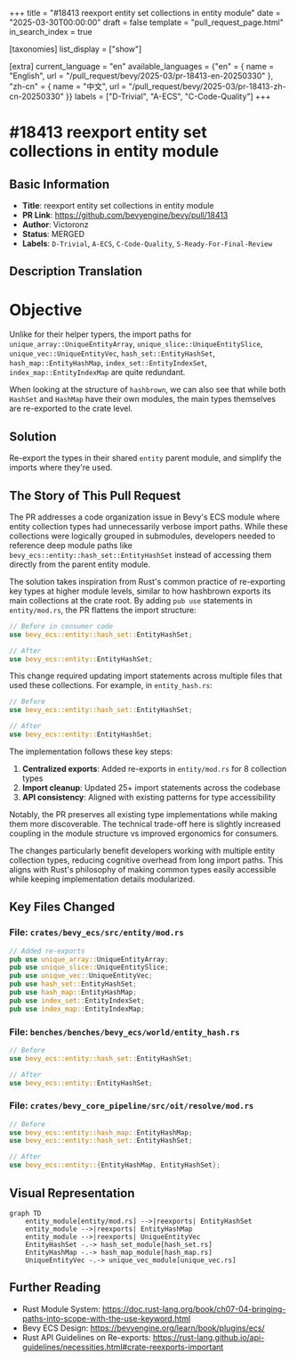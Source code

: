 +++
title = "#18413 reexport entity set collections in entity module"
date = "2025-03-30T00:00:00"
draft = false
template = "pull_request_page.html"
in_search_index = true

[taxonomies]
list_display = ["show"]

[extra]
current_language = "en"
available_languages = {"en" = { name = "English", url = "/pull_request/bevy/2025-03/pr-18413-en-20250330" }, "zh-cn" = { name = "中文", url = "/pull_request/bevy/2025-03/pr-18413-zh-cn-20250330" }}
labels = ["D-Trivial", "A-ECS", "C-Code-Quality"]
+++

# #18413 reexport entity set collections in entity module

## Basic Information
- **Title**: reexport entity set collections in entity module
- **PR Link**: https://github.com/bevyengine/bevy/pull/18413
- **Author**: Victoronz
- **Status**: MERGED
- **Labels**: `D-Trivial`, `A-ECS`, `C-Code-Quality`, `S-Ready-For-Final-Review`

## Description Translation
# Objective

Unlike for their helper typers, the import paths for `unique_array::UniqueEntityArray`, `unique_slice::UniqueEntitySlice`, `unique_vec::UniqueEntityVec`, `hash_set::EntityHashSet`, `hash_map::EntityHashMap`, `index_set::EntityIndexSet`, `index_map::EntityIndexMap` are quite redundant.

When looking at the structure of `hashbrown`, we can also see that while both `HashSet` and `HashMap` have their own modules, the main types themselves are re-exported to the crate level.

## Solution

Re-export the types in their shared `entity` parent module, and simplify the imports where they're used.

## The Story of This Pull Request

The PR addresses a code organization issue in Bevy's ECS module where entity collection types had unnecessarily verbose import paths. While these collections were logically grouped in submodules, developers needed to reference deep module paths like `bevy_ecs::entity::hash_set::EntityHashSet` instead of accessing them directly from the parent entity module.

The solution takes inspiration from Rust's common practice of re-exporting key types at higher module levels, similar to how hashbrown exports its main collections at the crate root. By adding `pub use` statements in `entity/mod.rs`, the PR flattens the import structure:

```rust
// Before in consumer code
use bevy_ecs::entity::hash_set::EntityHashSet;

// After
use bevy_ecs::entity::EntityHashSet;
```

This change required updating import statements across multiple files that used these collections. For example, in `entity_hash.rs`:

```rust
// Before
use bevy_ecs::entity::hash_set::EntityHashSet;

// After
use bevy_ecs::entity::EntityHashSet;
```

The implementation follows these key steps:

1. **Centralized exports**: Added re-exports in `entity/mod.rs` for 8 collection types
2. **Import cleanup**: Updated 25+ import statements across the codebase
3. **API consistency**: Aligned with existing patterns for type accessibility

Notably, the PR preserves all existing type implementations while making them more discoverable. The technical trade-off here is slightly increased coupling in the module structure vs improved ergonomics for consumers.

The changes particularly benefit developers working with multiple entity collection types, reducing cognitive overhead from long import paths. This aligns with Rust's philosophy of making common types easily accessible while keeping implementation details modularized.

## Key Files Changed

### File: `crates/bevy_ecs/src/entity/mod.rs`
```rust
// Added re-exports
pub use unique_array::UniqueEntityArray;
pub use unique_slice::UniqueEntitySlice;
pub use unique_vec::UniqueEntityVec;
pub use hash_set::EntityHashSet;
pub use hash_map::EntityHashMap;
pub use index_set::EntityIndexSet;
pub use index_map::EntityIndexMap;
```

### File: `benches/benches/bevy_ecs/world/entity_hash.rs`
```rust
// Before
use bevy_ecs::entity::hash_set::EntityHashSet;

// After
use bevy_ecs::entity::EntityHashSet;
```

### File: `crates/bevy_core_pipeline/src/oit/resolve/mod.rs`
```rust
// Before
use bevy_ecs::entity::hash_map::EntityHashMap;
use bevy_ecs::entity::hash_set::EntityHashSet;

// After
use bevy_ecs::entity::{EntityHashMap, EntityHashSet};
```

## Visual Representation

```mermaid
graph TD
    entity_module[entity/mod.rs] -->|reexports| EntityHashSet
    entity_module -->|reexports| EntityHashMap
    entity_module -->|reexports| UniqueEntityVec
    EntityHashSet -.-> hash_set_module[hash_set.rs]
    EntityHashMap -.-> hash_map_module[hash_map.rs]
    UniqueEntityVec -.-> unique_vec_module[unique_vec.rs]
```

## Further Reading

- Rust Module System: https://doc.rust-lang.org/book/ch07-04-bringing-paths-into-scope-with-the-use-keyword.html
- Bevy ECS Design: https://bevyengine.org/learn/book/plugins/ecs/
- Rust API Guidelines on Re-exports: https://rust-lang.github.io/api-guidelines/necessities.html#crate-reexports-important
